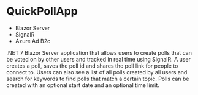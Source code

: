 # QuickPollApp

- Blazor Server
- SignalR
- Azure Ad B2c

.NET 7 Blazor Server application that allows users to create polls that can be voted on by other users and tracked in real time using SignalR.
 A user creates a poll, saves the poll id and shares the poll link for people to connect to. Users can also see a list of all polls created by all users and search for keywords to find polls that match a certain topic. Polls can be created with an optional start date and an optional time limit.
